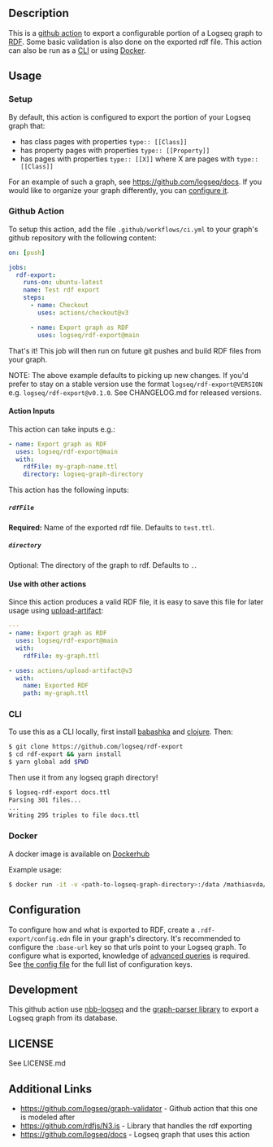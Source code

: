 ## Description

This is a [github action](https://github.com/features/actions) to export a
configurable portion of a Logseq graph to [RDF](https://www.w3.org/RDF/). Some
basic validation is also done on the exported rdf file. This action can also be
run as a [CLI](#cli) or using [Docker](#docker).

## Usage

### Setup

By default, this action is configured to export the portion of your Logseq graph that:

- has class pages with properties `type:: [[Class]]`
- has property pages with properties `type:: [[Property]]`
- has pages with properties `type:: [[X]]` where X are pages with `type:: [[Class]]`

For an example of such a graph, see https://github.com/logseq/docs. If you would like
to organize your graph differently, you can [configure it](#configuration).

### Github Action

To setup this action, add the file `.github/workflows/ci.yml` to your graph's
github repository with the following content:

```yaml
on: [push]

jobs:
  rdf-export:
    runs-on: ubuntu-latest
    name: Test rdf export
    steps:
      - name: Checkout
        uses: actions/checkout@v3

      - name: Export graph as RDF
        uses: logseq/rdf-export@main
```

That's it! This job will then run on future git pushes and build RDF files from your graph.

NOTE: The above example defaults to picking up new changes. If you'd prefer to stay on a stable version use the format `logseq/rdf-export@VERSION` e.g. `logseq/rdf-export@v0.1.0`. See CHANGELOG.md for released versions.

#### Action Inputs

This action can take inputs e.g.:

```yaml
- name: Export graph as RDF
  uses: logseq/rdf-export@main
  with:
    rdfFile: my-graph-name.ttl
    directory: logseq-graph-directory
```

This action has the following inputs:

##### `rdfFile`

**Required:** Name of the exported rdf file. Defaults to `test.ttl`.

##### `directory`

Optional: The directory of the graph to rdf. Defaults to `.`.

#### Use with other actions

Since this action produces a valid RDF file, it is easy to save this file for
later usage using [upload-artifact](https://github.com/actions/upload-artifact):

```yaml
---
- name: Export graph as RDF
  uses: logseq/rdf-export@main
  with:
    rdfFile: my-graph.ttl

- uses: actions/upload-artifact@v3
  with:
    name: Exported RDF
    path: my-graph.ttl
```

### CLI

To use this as a CLI locally, first install
[babashka](https://github.com/babashka/babashka#installation) and
[clojure](https://clojure.org/guides/install_clojure). Then:

```sh
$ git clone https://github.com/logseq/rdf-export
$ cd rdf-export && yarn install
$ yarn global add $PWD
```

Then use it from any logseq graph directory!

```sh
$ logseq-rdf-export docs.ttl
Parsing 301 files...
...
Writing 295 triples to file docs.ttl
```

### Docker

A docker image is available on [Dockerhub](https://hub.docker.com/r/mathiasvda/logseq-rdf-export)

Example usage:

```sh
$ docker run -it -v <path-to-logseq-graph-directory>:/data /mathiasvda/logseq-rdf-export logseq-rdf-export docs.ttl
```

## Configuration

To configure how and what is exported to RDF, create a `.rdf-export/config.edn`
file in your graph's directory. It's recommended to configure the `:base-url`
key so that urls point to your Logseq graph. To configure what is exported,
knowledge of [advanced
queries](https://docs.logseq.com/#/page/advanced%20queries) is required. See
[the config
file](https://github.com/logseq/rdf-export/blob/main/src/logseq/rdf_export/config.cljs)
for the full list of configuration keys.

## Development

This github action use [nbb-logseq](https://github.com/logseq/nbb-logseq) and the [graph-parser
library](https://github.com/logseq/logseq/tree/master/deps/graph-parser) to export a Logseq graph
from its database.

## LICENSE

See LICENSE.md

## Additional Links

- https://github.com/logseq/graph-validator - Github action that this one is modeled after
- https://github.com/rdfjs/N3.js - Library that handles the rdf exporting
- https://github.com/logseq/docs - Logseq graph that uses this action
